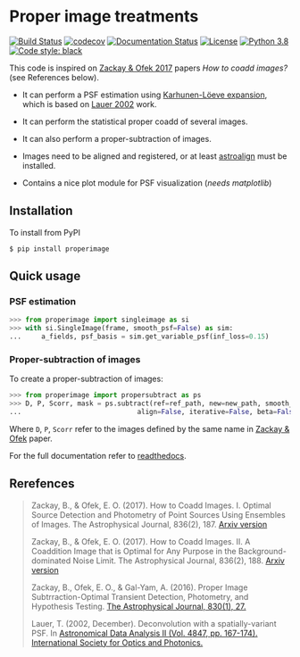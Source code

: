 # Proper image treatments

[![Build Status](https://travis-ci.org/toros-astro/ProperImage.svg?branch=master)](https://travis-ci.org/toros-astro/ProperImage)
[![codecov](https://codecov.io/gh/toros-astro/ProperImage/branch/master/graph/badge.svg)](https://codecov.io/gh/toros-astro/ProperImage)
[![Documentation Status](https://readthedocs.org/projects/properimage/badge/?version=latest)](http://properimage.readthedocs.io/en/latest/?badge=latest)
[![License](https://img.shields.io/pypi/l/properimage?color=blue)](https://tldrlegal.com/license/bsd-3-clause-license-(revised))
[![Python 3.8](https://img.shields.io/badge/python-3.8-blue.svg)](https://badge.fury.io/py/properimage)
[![Code style: black](https://img.shields.io/badge/code%20style-black-000000.svg)](https://github.com/ambv/black)

This code is inspired on [Zackay & Ofek 2017](http://arxiv.org/abs/1512.06872)  papers *How to coadd images?* (see References below).

* It can perform a PSF estimation using [Karhunen-Löeve expansion](https://en.wikipedia.org/wiki/Karhunen–Loève_theorem), which is based on [Lauer 2002](https://doi.org/10.1117/12.461035) work.

* It can perform the statistical proper coadd of several images.

* It can also perform a proper-subtraction of images.

* Images need to be aligned and registered, or at least [astroalign](https://github.com/toros-astro/astroalign) must be installed.

* Contains a nice plot module for PSF visualization (_needs matplotlib_)

## Installation

To install from PyPI

```console
$ pip install properimage
```

## Quick usage

### PSF estimation

```python
>>> from properimage import singleimage as si
>>> with si.SingleImage(frame, smooth_psf=False) as sim:
...     a_fields, psf_basis = sim.get_variable_psf(inf_loss=0.15)
```

### Proper-subtraction of images

To create a proper-subtraction of images:

```python
>>> from properimage import propersubtract as ps
>>> D, P, Scorr, mask = ps.subtract(ref=ref_path, new=new_path, smooth_psf=False, fitted_psf=True,
...                             align=False, iterative=False, beta=False, shift=False)
```

Where `D`, `P`, `Scorr` refer to the images defined by the same name in [Zackay & Ofek](https://iopscience.iop.org/article/10.3847/0004-637X/830/1/27/meta) paper.

For the full documentation refer to [readthedocs](https://properimage.readthedocs.io).

## Rerefences

> Zackay, B., & Ofek, E. O. (2017). How to Coadd Images. I. Optimal Source Detection and Photometry of Point Sources Using Ensembles of Images. The Astrophysical Journal, 836(2), 187. [Arxiv version](http://arxiv.org/abs/1512.06872)
>
> Zackay, B., & Ofek, E. O. (2017). How to Coadd Images. II. A Coaddition Image that is Optimal for Any Purpose in the Background-dominated Noise Limit. The Astrophysical Journal, 836(2), 188. [Arxiv version](http://arxiv.org/abs/1512.06879)
>
>Zackay, B., Ofek, E. O., & Gal-Yam, A. (2016). Proper Image Subtrraction-Optimal Transient Detection, Photometry, and Hypothesis Testing. [The Astrophysical Journal, 830(1), 27.](https://iopscience.iop.org/article/10.3847/0004-637X/830/1/27/meta)
>
>Lauer, T. (2002, December). Deconvolution with a spatially-variant PSF. In [Astronomical Data Analysis II (Vol. 4847, pp. 167-174). International Society for Optics and Photonics.](https://doi.org/10.1117/12.461035)
